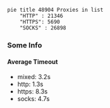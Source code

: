 
```mermaid
pie title 48904 Proxies in list
    "HTTP" : 21346
    "HTTPS": 5690
    "SOCKS" : 26898
```

### Some Info
#### Average Timeout

- mixed: 3.2s
- http: 1.3s
- https: 8.3s
- socks: 4.7s